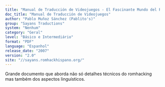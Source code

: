 ```yaml
---
title: "Manual de Traducción de Videojuegos - El Fascinante Mundo del Romhacking"
doc_title: "Manual de Traducción de Videojuegos"
author: "Pablo Muñoz Sánchez (Pablito's)"
group: "Sayans Traductions"
system: "Nenhum"
category: "Geral"
level: "Básico e Intermediário"
format: "PDF"
language: "Espanhol"
release_date: "2007"
version: "2.0"
site: "//sayans.romhackhispano.org/"
---
```

Grande documento que aborda não só detalhes técnicos do romhacking mas também dos aspectos linguísticos.